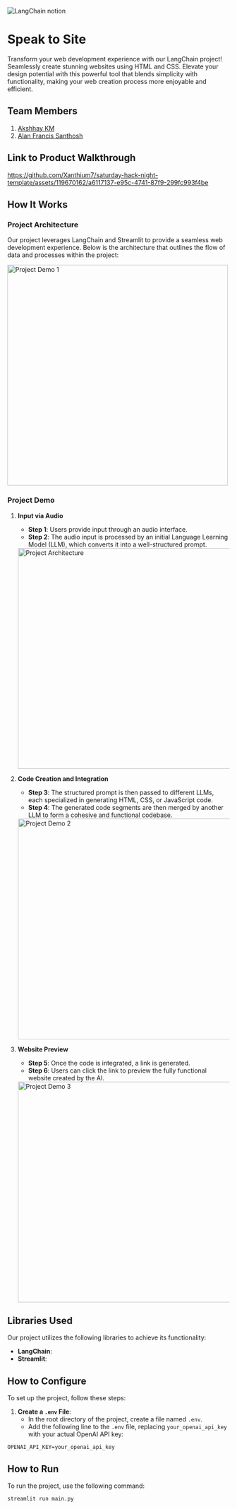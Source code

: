 
![LangChain notion](https://github.com/TH-Activities/saturday-hack-night-template/assets/117498997/af58a18d-932c-4ee7-870b-20820cfa3f3f)




# Speak to Site

Transform your web development experience with our LangChain project! Seamlessly create stunning websites using HTML and CSS. Elevate your design potential with this powerful tool that blends simplicity with functionality, making your web creation process more enjoyable and efficient.


## Team Members
1. [Akshhay KM](https://github.com/Xanthium7/saturday-hack-night-template)
2. [Alan Francis Santhosh](https://github.com/alanfrancis442/saturday-hack-night-template)

## Link to Product Walkthrough

https://github.com/Xanthium7/saturday-hack-night-template/assets/119670162/a6117137-e95c-4741-87f9-299fc993f4be


## How It Works

### Project Architecture
Our project leverages LangChain and Streamlit to provide a seamless web development experience. Below is the architecture that outlines the flow of data and processes within the project:

  <img src="https://github.com/Xanthium7/saturday-hack-night-template/assets/119670162/8a062ac6-01ee-46c7-85e8-82a3a387570c" alt="Project Demo 1" width="500"/>

### Project Demo
1. **Input via Audio**

   - **Step 1**: Users provide input through an audio interface.
   - **Step 2**: The audio input is processed by an initial Language Learning Model (LLM), which converts it into a well-structured prompt.
   <img src="https://github.com/Xanthium7/saturday-hack-night-template/assets/119670162/27357bef-11f2-470f-bc14-7840f16484f3" alt="Project Architecture" width="500"/>

2. **Code Creation and Integration**

   - **Step 3**: The structured prompt is then passed to different LLMs, each specialized in generating HTML, CSS, or JavaScript code.
   - **Step 4**: The generated code segments are then merged by another LLM to form a cohesive and functional codebase.
   <img src="https://github.com/Xanthium7/saturday-hack-night-template/assets/119670162/8a6bdd86-807e-46ee-8f63-aba238e6df17" alt="Project Demo 2" width="500"/>

3. **Website Preview**

   - **Step 5**: Once the code is integrated, a link is generated.
   - **Step 6**: Users can click the link to preview the fully functional website created by the AI.
   <img src="https://github.com/Xanthium7/saturday-hack-night-template/assets/119670162/395214c1-cb6a-479c-a5c8-ad1d2362f64d" alt="Project Demo 3" width="500"/>

## Libraries Used
Our project utilizes the following libraries to achieve its functionality:
- **LangChain**: 
- **Streamlit**: 

## How to Configure
To set up the project, follow these steps:
1. **Create a `.env` File**:
   - In the root directory of the project, create a file named `.env`.
   - Add the following line to the `.env` file, replacing `your_openai_api_key` with your actual OpenAI API key:
```plaintext
OPENAI_API_KEY=your_openai_api_key
```

## How to Run
To run the project, use the following command:
```sh
streamlit run main.py
